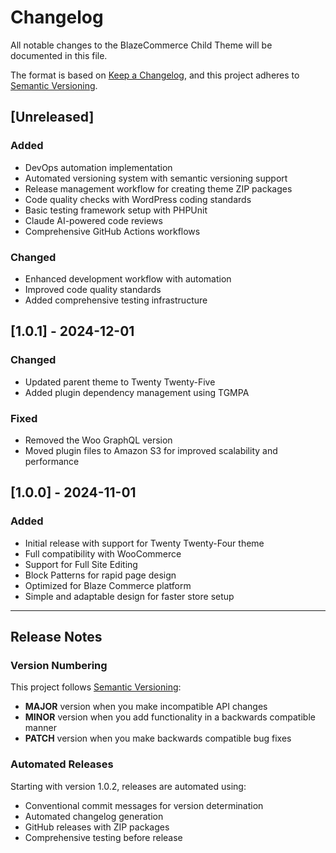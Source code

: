 # Changelog

All notable changes to the BlazeCommerce Child Theme will be documented in this file.

The format is based on [Keep a Changelog](https://keepachangelog.com/en/1.0.0/),
and this project adheres to [Semantic Versioning](https://semver.org/spec/v2.0.0.html).

## [Unreleased]

### Added
- DevOps automation implementation
- Automated versioning system with semantic versioning support
- Release management workflow for creating theme ZIP packages
- Code quality checks with WordPress coding standards
- Basic testing framework setup with PHPUnit
- Claude AI-powered code reviews
- Comprehensive GitHub Actions workflows

### Changed
- Enhanced development workflow with automation
- Improved code quality standards
- Added comprehensive testing infrastructure

## [1.0.1] - 2024-12-01

### Changed
- Updated parent theme to Twenty Twenty-Five
- Added plugin dependency management using TGMPA

### Fixed
- Removed the Woo GraphQL version
- Moved plugin files to Amazon S3 for improved scalability and performance

## [1.0.0] - 2024-11-01

### Added
- Initial release with support for Twenty Twenty-Four theme
- Full compatibility with WooCommerce
- Support for Full Site Editing
- Block Patterns for rapid page design
- Optimized for Blaze Commerce platform
- Simple and adaptable design for faster store setup

---

## Release Notes

### Version Numbering
This project follows [Semantic Versioning](https://semver.org/):
- **MAJOR** version when you make incompatible API changes
- **MINOR** version when you add functionality in a backwards compatible manner
- **PATCH** version when you make backwards compatible bug fixes

### Automated Releases
Starting with version 1.0.2, releases are automated using:
- Conventional commit messages for version determination
- Automated changelog generation
- GitHub releases with ZIP packages
- Comprehensive testing before release
